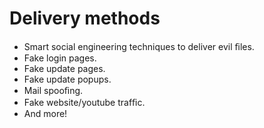 # Delivery methods
 - Smart social engineering techniques to deliver evil ﬁles. 
 - Fake login pages. 
 - Fake update pages. 
 - Fake update popups. 
 - Mail spooﬁng. 
 - Fake website/youtube trafﬁc. 
 - And more!
 
